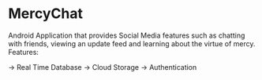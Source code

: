 # MercyChat
Android Application that provides Social Media features such as chatting with friends, viewing an update feed and learning about the virtue of mercy.
Features:

<talk about google firebase here>
  -> Real Time Database
  -> Cloud Storage
  -> Authentication
